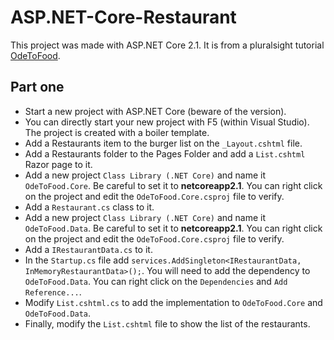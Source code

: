 # ASP.NET-Core-Restaurant

This project was made with ASP.NET Core 2.1.
It is from a pluralsight tutorial [OdeToFood](https://github.com/OdeToCode/OdeToFood).

## Part one
- Start a new project with ASP.NET Core (beware of the version).
- You can directly start your new project with F5 (within Visual Studio). The project is created with a boiler template.
- Add a Restaurants item to the burger list on the `_Layout.cshtml` file.
- Add a Restaurants folder to the Pages Folder and add a `List.cshtml` Razor page to it.
- Add a new project `Class Library (.NET Core)` and name it `OdeToFood.Core`. Be careful to set it to **netcoreapp2.1**. You can right click on the project and edit the `OdeToFood.Core.csproj` file to verify.
- Add a `Restaurant.cs` class to it.
- Add a new project `Class Library (.NET Core)` and name it `OdeToFood.Data`. Be careful to set it to **netcoreapp2.1**. You can right click on the project and edit the `OdeToFood.Core.csproj` file to verify.
- Add a `IRestaurantData.cs` to it.
- In the `Startup.cs` file add `services.AddSingleton<IRestaurantData, InMemoryRestaurantData>();`. You will need to add the dependency to `OdeToFood.Data`. You can right click on the `Dependencies` and `Add Reference...`.
- Modify `List.cshtml.cs` to add the implementation to `OdeToFood.Core` and `OdeToFood.Data`.
- Finally, modify the `List.cshtml` file to show the list of the restaurants.

